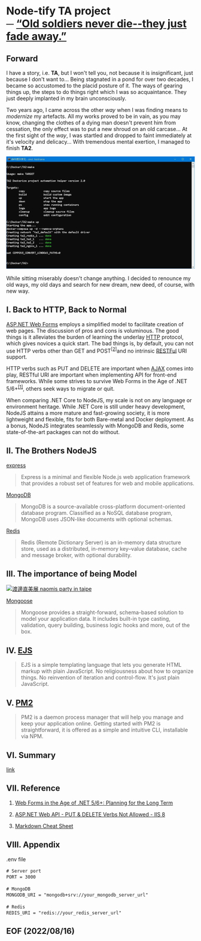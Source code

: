 # Node-tify TA project <br /> ─ [“Old soldiers never die--they just fade away.”](https://iowaculture.gov/history/education/educator-resources/primary-source-sets/cold-war/old-soldiers-never-die-address-gen)

## Forward
I have a story, i.e. **TA**, but I won't tell you, not because it is insignificant, just because I don't want to... Being stagnated in a pond for over two decades, I became so accustomed to the placid posture of it. The ways of gearing things up, the steps to do things right which I was so acquaintance. They just deeply implanted in my brain unconsciously. 

Two years ago, I came across the other *way* when I was finding means to *modernize* my artefacts. All my works proved to be in vain, as you may know, changing the clothes of a dying man doesn't prevent him from cessation, the only effect was to put a new shroud on an old carcase... At the first sight of the *way*, I was startled and dropped to faint immediately at it's velocity and delicacy... With tremendous mental exertion, I managed to finish **TA2**.

![TA2](img/ta2.JPG)

While sitting miserably doesn't change anything. I decided to renounce my old ways, my old days and search for new dream, new deed, of course, with new way. 


## I. Back to HTTP, Back to Normal
<a href="https://docs.microsoft.com/en-us/aspnet/web-forms/">ASP.NET Web Forms</a> employs a simplified model to facilitate creation of web pages. The discussion of pros and cons is voluminous. The good things is it alleviates the burden of learning the underlay <a href="https://developer.mozilla.org/en-US/docs/Web/HTTP">HTTP</a> protocol, which gives novices a quick start. The bad things is, by default, you can not use HTTP verbs other than GET and POST<sup>[[2]](https://stackoverflow.com/questions/10906411/asp-net-web-api-put-delete-verbs-not-allowed-iis-8)</sup>and no intrinsic <a href="https://en.wikipedia.org/wiki/Representational_state_transfer">RESTFul</a> URI support. 

HTTP verbs such as PUT and DELETE are important when <a href="https://www.w3schools.com/js/js_ajax_intro.asp">AJAX</a> comes into play, RESTful URI are important when implementing API for front-end frameworks. While some strives to survive Web Forms in the Age of .NET 5/6+<sup>[[1]](https://blog.inedo.com/dotnet/net5-web-forms)</sup>, others seek ways to migrate or quit. 

When comparing .NET Core to NodeJS, my scale is not on any language or environment heritage. While .NET Core is still under heavy development, NodeJS attains a more mature and fast-growing society, it is more lightweight and flexible, fits for both Bare-metal and Docker deployment. As a bonus, NodeJS integrates seamlessly with MongoDB and Redis, some state-of-the-art packages can not do without. 


## II. The Brothers NodeJS
<a href="https://www.npmjs.com/package/express">express</a>
> Express is a minimal and flexible Node.js web application framework that provides a robust set of features for web and mobile applications.

<a href="https://www.mongodb.com/">MongoDB</a>
> MongoDB is a source-available cross-platform document-oriented database program. Classified as a NoSQL database program, MongoDB uses JSON-like documents with optional schemas. 

<a href="https://redis.io/">Redis</a>
> Redis (Remote Dictionary Server) is an in-memory data structure store, used as a distributed, in-memory key–value database, cache and message broker, with optional durability. 


## III. The importance of being Model
[![渡邊直美展 naomis party in taipe](img/Naomi’s_Party_in_TAIPEI.JPG)](https://rin.tw/naomis/)

<a href="https://mongoosejs.com/">Mongoose</a>
> Mongoose provides a straight-forward, schema-based solution to model your application data. It includes built-in type casting, validation, query building, business logic hooks and more, out of the box.


## IV. <a href="https://ejs.co/">EJS</a>
>EJS is a simple templating language that lets you generate HTML markup with plain JavaScript. No religiousness about how to organize things. No reinvention of iteration and control-flow. It's just plain JavaScript.

## V. <a href="https://pm2.keymetrics.io/">PM2</a>
> PM2 is a daemon process manager that will help you manage and keep your application online. Getting started with PM2 is straightforward, it is offered as a simple and intuitive CLI, installable via NPM.


## VI. Summary 
[link](http://140.238.40.147:3000/task) 


## VII. Reference
1. <a href="https://blog.inedo.com/dotnet/net5-web-forms">Web Forms in the Age of .NET 5/6+: Planning for the Long Term</a>
2. <a href="https://stackoverflow.com/questions/10906411/asp-net-web-api-put-delete-verbs-not-allowed-iis-8">ASP.NET Web API - PUT & DELETE Verbs Not Allowed - IIS 8</a>

2. <a href="https://www.markdownguide.org/cheat-sheet/">Markdown Cheat Sheet</a>


## VIII. Appendix

.env file
```
# Server port 
PORT = 3000

# MongoDB 
MONGODB_URI = "mongodb+srv://your_mongodb_server_url"

# Redis
REDIS_URI = "redis://your_redis_server_url"
```


## EOF (2022/08/16)